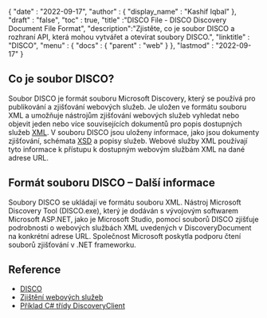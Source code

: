 {
  "date" : "2022-09-17",
  "author" : {
    "display_name" : "Kashif Iqbal"
},
  "draft" : "false",
  "toc" : true,
  "title" :"DISCO File - DISCO Discovery Document File Format",
  "description":"Zjistěte, co je soubor DISCO a rozhraní API, která mohou vytvářet a otevírat soubory DISCO.",
  "linktitle" : "DISCO",
  "menu" : {
    "docs" : {
      "parent" : "web"
}
},
  "lastmod" : "2022-09-17"
}

## Co je soubor DISCO?

Soubor DISCO je formát souboru Microsoft Discovery, který se používá pro publikování a zjišťování webových služeb. Je uložen ve formátu souboru XML a umožňuje nástrojům zjišťování webových služeb vyhledat nebo objevit jeden nebo více souvisejících dokumentů pro popis dostupných služeb [XML](/cs/web/xml/). V souboru DISCO jsou uloženy informace, jako jsou dokumenty zjišťování, schémata [XSD](/programming/xsd/) a popisy služeb. Webové služby XML používají tyto informace k přístupu k dostupným webovým službám XML na dané adrese URL.

## Formát souboru DISCO – Další informace

Soubory DISCO se ukládají ve formátu souboru XML. Nástroj Microsoft Discovery Tool (DISCO.exe), který je dodáván s vývojovým softwarem Microsoft ASP.NET, jako je Microsoft Studio, pomocí souborů DISCO zjišťuje podrobnosti o webových službách XML uvedených v DiscoveryDocument na konkrétní adrese URL. Společnost Microsoft poskytla podporu čtení souborů zjišťování v .NET frameworku.

## Reference

* [DISCO](https://appsource.microsoft.com/en-us/product/office/WA104381894)
* [Zjištění webových služeb](https://en.wikipedia.org/wiki/Web_Services_Discovery)
* [Příklad C# třídy DiscoveryClient](https://learn.microsoft.com/en-us/dotnet/api/system.web.services.discovery.discoveryclientprotocol?view=netframework-4.8)

